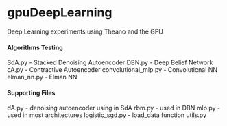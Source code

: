 # gpuDeepLearning
Deep Learning experiments using Theano and the GPU

#### Algorithms Testing
SdA.py - Stacked Denoising Autoencoder
DBN.py - Deep Belief Network
cA.py - Contractive Autoencoder
convolutional_mlp.py - Convolutional NN
elman_nn.py - Elman NN

#### Supporting Files
dA.py - denoising autoencoder using in SdA
rbm.py - used in DBN
mlp.py - used in most architectures
logistic_sgd.py - load_data function
utils.py
